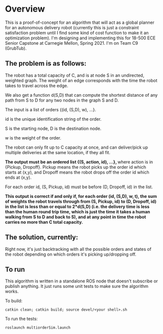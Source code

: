 # Overview

This is a proof-of-concept for an algorithm that will act as a global planner for an
autonomous delivery robot (currently this is just a constraint satisfaction problem 
until I find some kind of cost function to make it an optimization problem). 
I'm designing and implementing this for 18-500 ECE Senior Capstone at Carnegie Mellon, Spring 2021. 
I'm on Team C9 (GrubTub). 

## The problem is as follows:

The robot has a total capacity of C, and is at node S in an undirected, weighted graph. The 
weight of an edge corresponds with the time the robot takes to travel across the edge.

We also get a function d(S,D) that can compute the shortest distance of any path from S to D for any two 
nodes in the graph S and D.

The input is a list of orders {(id, (S,D), w), ...}. 

id is the unique identification string of the order. 

S is the starting node, D is the destination node.

w is the weight of the order.

The robot can only fit up to C capacity at once, and can deliver/pick up multiple deliveries 
at the same location, if they all fit.

<b> 
The output must be an ordered list {(S, action, id), ...},
</b> where action is in 
{Pickup, Dropoff}. Pickup means the robot picks up the order id which starts at (x,y), 
and Dropoff means the robot drops off the order id which ends at (x,y). 

For each order id, (S, Pickup, id) must be before (D, Dropoff, id) in the list.

<b> 
This output is correct if and only if, for each order (id, (S,D), w, t), 
the sum of weights the robot travels through from (S, Pickup, id) to (D, Dropoff, id) in the list is 
less than or equal to 2*d(S,D) (i.e. the delivery time is less than the human round trip time, which 
is just the time it takes a human walking from S to D and back to S), and at any point in time the 
robot carries no more than C total capacity. 
</b>

## The solution, currently:

Right now, it's just backtracking with all the possible orders and states of the robot 
depending on which orders it's picking up/dropping off. 

## To run

This algorithm is written in a standalone ROS node that doesn't subscribe or publish anything. 
It just runs some unit tests to make sure the algorithm works. 

To build:
```
catkin clean; catkin build; source devel/<your shell>.sh
```

To run the tests:
```
roslaunch multiorderSim.launch
```
